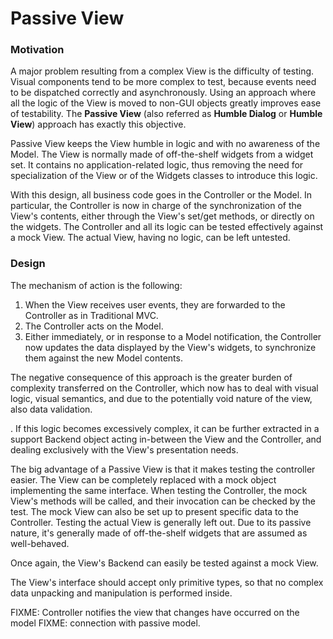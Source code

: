 # Passive View

### Motivation

A major problem resulting from a complex View is the difficulty of testing.
Visual components tend to be more complex to test, because events need to be
dispatched correctly and asynchronously. Using an approach where all the logic
of the View is moved to non-GUI objects greatly improves ease of
testability. The **Passive View** (also referred as **Humble Dialog** or
**Humble View**) approach has exactly this objective.

Passive View keeps the View humble in logic and with no awareness of the Model. 
The View is normally made of off-the-shelf widgets from a widget set. It
contains no application-related logic, thus removing the need for
specialization of the View or of the Widgets classes to introduce this logic. 

With this design, all business code goes in the Controller or the Model.
In particular, the Controller is now in charge of the synchronization 
of the View's contents, either through the View's set/get methods, or 
directly on the widgets. The Controller and all its logic can be tested
effectively against a mock View. The actual View, having no logic, can be 
left untested.

### Design

The mechanism of action is the following:

1. When the View receives user events, they are forwarded to the Controller
   as in Traditional MVC.
2. The Controller acts on the Model.
3. Either immediately, or in response to a Model notification, the
   Controller now updates the data displayed by the View's widgets,
   to synchronize them against the new Model contents.

The negative consequence of this approach is the greater burden of complexity
transferred on the Controller, which now has to deal with visual logic,
visual semantics, and due to the potentially void nature of the view, also 
data validation.

. If this logic becomes excessively complex, it can be
further extracted in a support Backend object acting in-between the View
and the Controller, and dealing exclusively with the View's presentation needs.

The big advantage of a Passive View is that it makes testing the controller 
easier. The View can be completely replaced with a mock object implementing the
same interface. When testing the Controller, the mock View's methods will 
be called, and their invocation can be checked by the test. The mock View can
also be set up to present specific data to the Controller.  Testing the actual
View is generally left out. Due to its passive nature, it's generally made of
off-the-shelf widgets that are assumed as well-behaved.



Once again, the View's Backend can easily be tested against a mock View.

The View's interface should accept only primitive types, so that no
complex data unpacking and manipulation is performed inside.


FIXME: Controller notifies the view that changes have occurred on the model
FIXME: connection with passive model.

